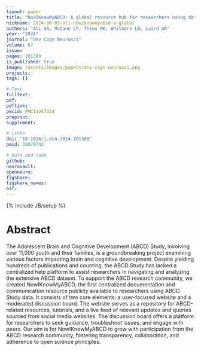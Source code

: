```yaml
---
layout: paper
title: "NowIKnowMyABCD: A global resource hub for researchers using data from the ABCD Study"
nickname: 2024-06-03-ali-nowiknowmyabcd-a-global
authors: "Ali SA, McCann CF, Thieu MK, Whitmore LB, Laird AR"
year: "2024"
journal: "Dev Cogn Neurosci"
volume: 67
issue: 
pages: 101388
is_published: true
image: /assets/images/papers/dev-cogn-neurosci.png
projects:
tags: []

# Text
fulltext:
pdf:
pdflink:
pmcid: PMC11247354
preprint:
supplement:

# Links
doi: "10.1016/j.dcn.2024.101388"
pmid: 38870743

# Data and code
github:
neurovault:
openneuro:
figshare:
figshare_names:
osf:
---
```

{% include JB/setup %}

# Abstract

The Adolescent Brain and Cognitive Development (ABCD) Study, involving over 11,000 youth and their families, is a groundbreaking project examining various factors impacting brain and cognitive development. Despite yielding hundreds of publications and counting, the ABCD Study has lacked a centralized help platform to assist researchers in navigating and analyzing the extensive ABCD dataset. To support the ABCD research community, we created NowIKnowMyABCD, the first centralized documentation and communication resource publicly available to researchers using ABCD Study data. It consists of two core elements: a user-focused website and a moderated discussion board. The website serves as a repository for ABCD-related resources, tutorials, and a live feed of relevant updates and queries sourced from social media websites. The discussion board offers a platform for researchers to seek guidance, troubleshoot issues, and engage with peers. Our aim is for NowIKnowMyABCD to grow with participation from the ABCD research community, fostering transparency, collaboration, and adherence to open science principles.
